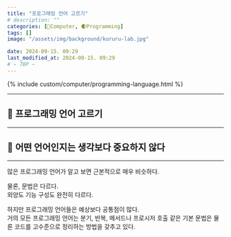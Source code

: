 ```yaml
---
title: "프로그래밍 언어 고르기"
# description: ""
categories: [💫Computer, 🌒Programming]
tags: []
image: "/assets/img/background/kururu-lab.jpg"

date: 2024-09-15. 09:29
last_modified_at: 2024-09-15. 09:29
# ~ 78P ~
---
```


{% include custom/computer/programming-language.html %}

---

## 💫 프로그래밍 언어 고르기

---

## 💫 어떤 언어인지는 생각보다 중요하지 않다

---

많은 프로그래밍 언어가 알고 보면 근본적으로 매우 비슷하다.  

물론, 문법은 다르다.  
외양도 기능 구성도 완전히 다르다.  

하지만 프로그래밍 언어들은 예상보다 공통점이 많다.  
거의 모든 프로그래밍 언어는 분기, 반복, 메서드나 프로시저 호출 같은 기본 문법은 물론 코드를 고수준으로 정리하는 방법을 갖추고 있다.  
